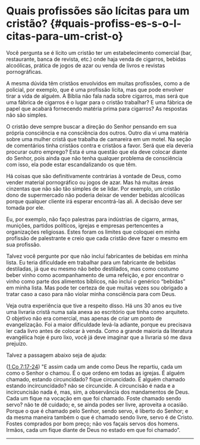 # Quais profissões são lícitas para um cristão? {#quais-profiss-es-s-o-l-citas-para-um-crist-o}

Você pergunta se é lícito um cristão ter um estabelecimento comercial (bar, restaurante, banca de revista, etc.) onde haja venda de cigarros, bebidas alcoólicas, prática de jogos de azar ou venda de livros e revistas pornográficas.

A mesma dúvida têm cristãos envolvidos em muitas profissões, como a de policial, por exemplo, que é uma profissão lícita, mas que pode envolver tirar a vida de alguém. A Bíblia não fala nada sobre cigarros, mas será que uma fábrica de cigarros é o lugar para o cristão trabalhar? E uma fábrica de papel que acabará fornecendo matéria prima para cigarros? As respostas não são simples.

O cristão deve sempre buscar a direção do Senhor pensando em sua própria consciência e na consciência dos outros. Outro dia vi uma matéria sobre uma mulher cristã que trabalha de camareira em um motel. Na seção de comentários tinha cristãos contra e cristãos a favor. Será que ela deveria procurar outro emprego? Esta é uma questão que ela deve colocar diante do Senhor, pois ainda que não tenha qualquer problema de consciência com isso, ela pode estar escandalizando os que têm.

Há coisas que são definitivamente contrárias à vontade de Deus, como vender material pornográfico ou jogos de azar. Mas há muitas áreas cinzentas que não são tão simples de se lidar. Por exemplo, um cristão dono de supermercado não poderia deixar de vender bebidas alcoólicas porque qualquer cliente irá esperar encontrá-las ali. A decisão deve ser tomada por ele.

Eu, por exemplo, não faço palestras para indústrias de cigarro, armas, munições, partidos políticos, igrejas e empresas pertencentes a organizações religiosas. Estes foram os limites que coloquei em minha profissão de palestrante e creio que cada cristão deve fazer o mesmo em sua profissão.

Talvez você pergunte por que não incluí fabricantes de bebidas em minha lista. Eu teria dificuldade em trabalhar para um fabricante de bebidas destiladas, já que eu mesmo não bebo destilados, mas como costumo beber vinho como acompanhamento de uma refeição, e por encontrar o vinho como parte dos alimentos bíblicos, não incluí o genérico “bebidas” em minha lista. Mas pode ter certeza de que muitas vezes sou obrigado a tratar caso a caso para não violar minha consciência para com Deus.

Veja outra experiência que tive a respeito disso. Há uns 30 anos eu tive uma livraria cristã numa sala anexa ao escritório que tinha como arquiteto. O objetivo não era comercial, mas apenas de criar um ponto de evangelização. Foi a maior dificuldade levá-la adiante, porque eu precisava ler cada livro antes de colocar à venda. Como a grande maioria da literatura evangélica hoje é puro lixo, você já deve imaginar que a livraria só me dava prejuízo.

Talvez a passagem abaixo seja de ajuda:

([1 Co 7:17-24](http://bibliaonline.com.br/acf/1co/7/17-24)) &quot;E assim cada um ande como Deus lhe repartiu, cada um como o Senhor o chamou. É o que ordeno em todas as igrejas. É alguém chamado, estando circuncidado? fique circuncidado. É alguém chamado estando incircuncidado? não se circuncide. A circuncisão é nada e a incircuncisão nada é, mas, sim, a observância dos mandamentos de Deus. Cada um fique na vocação em que foi chamado. Foste chamado sendo servo? não te dê cuidado; e, se ainda podes ser livre, aproveita a ocasião. Porque o que é chamado pelo Senhor, sendo servo, é liberto do Senhor; e da mesma maneira também o que é chamado sendo livre, servo é de Cristo. Fostes comprados por bom preço; não vos façais servos dos homens. Irmãos, cada um fique diante de Deus no estado em que foi chamado”.

*****
